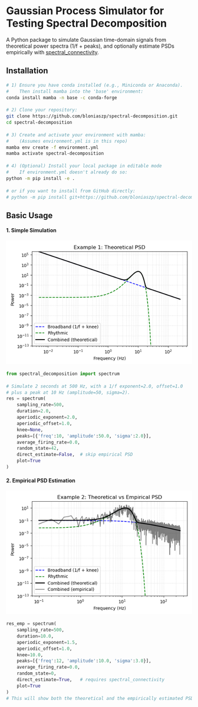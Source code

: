 # Gaussian Process Simulator for Testing Spectral Decomposition 

A Python package to simulate Gaussian time-domain signals from theoretical power spectra (1/f + peaks), and optionally estimate PSDs empirically with [spectral_connectivity](https://github.com/Eden-Kramer-Lab/spectral_connectivity).

## Installation

```bash
# 1) Ensure you have conda installed (e.g., Miniconda or Anaconda).
#    Then install mamba into the 'base' environment:
conda install mamba -n base -c conda-forge

# 2) Clone your repository:
git clone https://github.com/bloniaszp/spectral-decomposition.git
cd spectral-decomposition

# 3) Create and activate your environment with mamba:
#    (Assumes environment.yml is in this repo)
mamba env create -f environment.yml
mamba activate spectral-decomposition

# 4) (Optional) Install your local package in editable mode
#    If environment.yml doesn't already do so:
python -m pip install -e .

# or if you want to install from GitHub directly:
# python -m pip install git+https://github.com/bloniaszp/spectral-decomposition.git

```

## Basic Usage
#### 1. Simple Simulation

![Theoretical PSD](static/example1_psd.png)

```python
from spectral_decomposition import spectrum

# Simulate 2 seconds at 500 Hz, with a 1/f exponent=2.0, offset=1.0
# plus a peak at 10 Hz (amplitude=50, sigma=2).
res = spectrum(
    sampling_rate=500,
    duration=2.0,
    aperiodic_exponent=2.0,
    aperiodic_offset=1.0,
    knee=None,
    peaks=[{'freq':10, 'amplitude':50.0, 'sigma':2.0}],
    average_firing_rate=0.0,
    random_state=42,
    direct_estimate=False,  # skip empirical PSD
    plot=True
)
```

#### 2. Empirical PSD Estimation

![Theoretical vs Empirical PSD](static/example2_psd.png)

```python
res_emp = spectrum(
    sampling_rate=500,
    duration=10.0,
    aperiodic_exponent=1.5,
    aperiodic_offset=1.0,
    knee=10.0,
    peaks=[{'freq':12, 'amplitude':10.0, 'sigma':3.0}],
    average_firing_rate=0.0,
    random_state=0,
    direct_estimate=True,   # requires spectral_connectivity
    plot=True
)
# This will show both the theoretical and the empirically estimated PSD.
```
